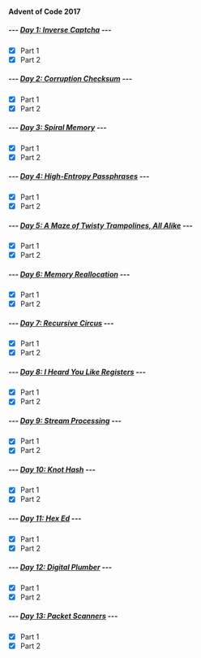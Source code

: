 #### Advent of Code 2017

##### --- [Day 1: Inverse Captcha](d01) ---
- [x] Part 1
- [x] Part 2

##### --- [Day 2: Corruption Checksum](d02) ---
- [x] Part 1
- [x] Part 2

##### --- [Day 3: Spiral Memory](d03) ---
- [x] Part 1
- [x] Part 2

##### --- [Day 4: High-Entropy Passphrases](d04) ---
- [x] Part 1
- [x] Part 2

##### --- [Day 5: A Maze of Twisty Trampolines, All Alike](d05) ---
- [x] Part 1
- [x] Part 2

##### --- [Day 6: Memory Reallocation](d06) ---
- [x] Part 1
- [x] Part 2

##### --- [Day 7: Recursive Circus](d07) ---
- [x] Part 1
- [x] Part 2

##### --- [Day 8: I Heard You Like Registers](d08) ---
- [x] Part 1
- [x] Part 2

##### --- [Day 9: Stream Processing](d09) ---
- [x] Part 1
- [x] Part 2

##### --- [Day 10: Knot Hash](d10) ---
- [x] Part 1
- [x] Part 2

##### --- [Day 11: Hex Ed](d11) ---
- [x] Part 1
- [x] Part 2

##### --- [Day 12: Digital Plumber](d12) ---
- [x] Part 1
- [x] Part 2

##### --- [Day 13: Packet Scanners](d13) ---
- [x] Part 1
- [x] Part 2
